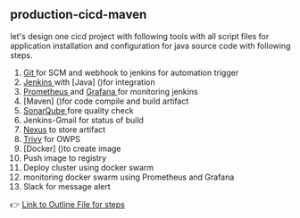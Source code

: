 ## production-cicd-maven

let's design one cicd project with following tools with all script files for application installation and configuration for java source code with following steps.

1. [Git ]()for SCM and webhook to jenkins for automation trigger
2. [Jenkins ]() with [Java] ()for integration
3. [Prometheus ]()and [Grafana ]()for monitoring jenkins
4. [Maven] ()for code compile and build artifact
5. [SonarQube ]()fore quality check 
6. Jenkins-Gmail for status of build
7. [Nexus]() to store artifact
8. [Trivy]() for OWPS
9. [Docker] ()to create image
10. Push image to registry
11. Deploy cluster using docker swarm
12. monitoring docker swarm using Prometheus and Grafana
13. Slack for message alert


👉 [Link to Outline File for steps](Outline.md)
